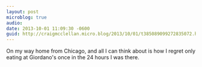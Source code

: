 ```yaml
---
layout: post
microblog: true
audio: 
date: 2013-10-01 11:09:30 -0600
guid: http://craigmcclellan.micro.blog/2013/10/01/t385089099272835072.html
---
```

On my way home from Chicago, and all I can think about is how I regret only eating at Giordano's once in the 24 hours I was there.
